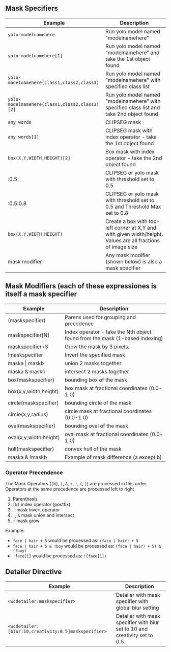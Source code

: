 ## Mask Specifiers

| Example                                       | Description                                                                                                   |
|-----------------------------------------------|---------------------------------------------------------------------------------------------------------------|
| `yolo-modelnamehere`                          | Run yolo model named "modelnamehere"                                                                          |
| `yolo-modelnamehere[1]`                       | Run yolo model named "modelnamehere" and take the 1st object found                                            |
| `yolo-modelnamehere(class1,class2,class3)`    | Run yolo model named "modelnamehere" with specified class list                                                |
| `yolo-modelnamehere(class1,class2,class3)[2]` | Run yolo model named "modelnamehere" with specified class list and take 2nd object found                      |
| `any words`                                   | CLIPSEG mask                                                                                                  |
| `any words[1]`                                | CLIPSEG mask with index operator - take the 1st object found                                                  |
| `box(X,Y,WIDTH,HEIGHT)[2]`                    | Box mask with index operator - take the 2nd object found                                                      |
| <clipseg specifier or yolo specifier>:0.5     | CLIPSEG or yolo mask with threshold set to 0.5                                                                |
| <clipseg specifier or yolo specifier>:0.5:0.8 | CLIPSEG or yolo mask with threshold set to 0.5 and Threshold Max set to 0.8                                   |
| `box(X,Y,WIDTH,HEIGHT)`                       | Create a box with top-left corner at X,Y and with given width/height.  Values are all fractions of image size |
| mask modifier                                 | Any mask modifier (shown below) is also a mask specifier                                                      |


## Mask Modifiers (each of these expressiones is itself a mask specifier

| Example                | Description                                                                 |
|------------------------|-----------------------------------------------------------------------------|
| (maskspecifier)        | Parens used for grouping and precedence                                     |
| maskspecifier[N]       | Index operator - take the Nth object found from the mask (1-based indexing) |
| maskspecifier+3        | Grow the mask by 3 pixels.                                                  |
| !maskspecifier         | Invert the specified mask                                                   |
| maska \| maskb         | union 2 masks together                                                      |
| maska & maskb          | intersect 2 masks together                                                  |
| box(maskspecifier)     | bounding box of the mask                                                    |
| box(x,y,width,height)  | box mask at fractional coordinates (0.0-1.0)                                |
| circle(maskspecifier)  | bounding circle of the mask                                                 |
| circle(x,y,radius)     | circle mask at fractional coordinates (0.0-1.0)                             |
| oval(maskspecifier)    | bounding oval of the mask                                                   |
| oval(x,y,width,height) | oval mask at fractional coordinates (0.0-1.0)                               |
| hull(maskspecifier)    | convex hull of the mask                                                     |
| maska & !maskb         | Example of mask difference (a except b)                                     |

### Operator Precendence

The Mask Operators (`[N]`, `|`, `&`, `+`, `!`, `(`, `)`) are processed in this order.  Operators at the same precedence are processed left to right

1. Parenthesis
2. `[N]` index operator (postfix)
3. `!` mask invert operator
4. `|`, `&` mask union and intersect
5. `+` mask grow

Example:

* `face | hair + 5` would be processed as: `(face | hair) + 5`
* `face | hair + 5 & !boy` would be processed as: `(face | hair) + 5) & (!boy)`
* `!face[1]` would be processed as: `!(face[1])`

## Detailer Directive

| Example                                              | Description                                                                 |
|------------------------------------------------------|-----------------------------------------------------------------------------|
| `<wcdetailer:maskspecifier>`                         | Detailer with mask specifier with global blur setting                       |
| `<wcdetailer:[blur:10,creativity:0.5]maskspecifier>` | Detailer with mask specifier with blur set to 10 and creativity set to 0.5. |
